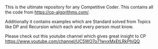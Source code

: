 This is the ultimate repository for any Competitive Coder. This contains all the code from https://cp-algorithms.com/.

Additionally it contains examples which are Standard solved from Topics like DP and Recursion which each and every person must know.

Please check out this youtube channel which gives great insight to CP https://www.youtube.com/channel/UC5WO7o71wvxMxEtLRkPhiQQ
